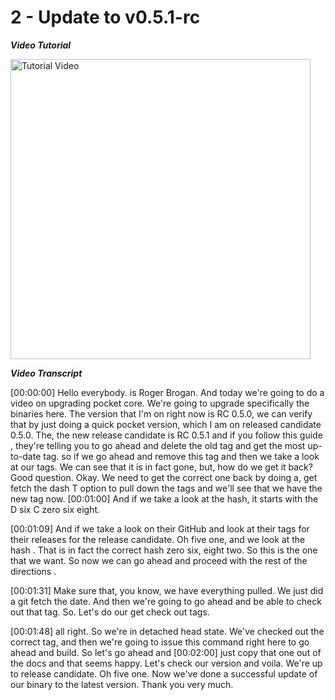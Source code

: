 # 2 - Update to v0.5.1-rc

_**Video Tutorial**_

<a href="https://www.youtube.com/watch?v=1gM8A908goU"><img src="http://img.youtube.com/vi/1gM8A908goU/maxresdefault.jpg" alt="Tutorial Video" height="480" /></a>

_**Video Transcript**_

[00:00:00] Hello everybody. is Roger Brogan. And today we're going to do a video on upgrading pocket core. We're going to upgrade specifically the binaries here. The version that I'm on right now is RC 0.5.0, we can verify that by just doing a quick pocket version, which I am on released candidate  0.5.0. The, the new release candidate is RC 0.5.1 and if you follow this guide , they're telling you to go ahead and delete the old tag and get the most up-to-date tag.  so if we go ahead and remove this tag and then we take a look at our tags. We can see that it is in fact gone,  but, how do we get it back? Good question. Okay. We need to get the correct one back by doing a, get fetch the dash T option to pull down the tags and we'll see that we have the new tag now. [00:01:00] And if we take a look at the hash, it starts with the D six C zero six eight.

[00:01:09] And if we take a look on their GitHub and look at their tags for their releases for the release candidate. Oh five one, and we look at the hash . That is in fact the correct hash  zero six, eight two. So this is the one that we want. So now we can go ahead and proceed with the rest of the directions .

[00:01:31] Make sure that, you know, we have everything pulled. We just did a git fetch the date. And then we're going to go ahead and be able to check out that tag. So. Let's do our get check out tags.

[00:01:48] all right. So we're in detached head state. We've checked out the correct tag, and then we're going to issue this command right here to go ahead and build. So let's go ahead and [00:02:00] just copy that one out of the docs and that seems happy. Let's check our version and voila. We're up to release candidate. Oh five one. Now we've done a successful update of our binary to the latest version. Thank you very much. 

